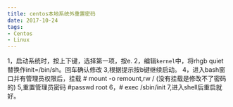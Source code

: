 ```yaml
---
title: centos本地系统外重置密码
date: 2017-10-24
tags:
- Centos
- Linux
---
```


1，启动系统时，按上下键，选择第一项，按e.
2，编辑`kernel`中，将rhgb quiet 替换作init=/bin/sh。回车确认修改
3,根据提示按b键继续启动。
4，进入bash窗口并有管理员权限后，挂载 # mount -o remount,rw / (没有挂载是修改不了密码的)
5,重置管理员密码 #passwd root
6，# exec /sbin/init
7,进入shell后重启就好。
<!-- more -->
